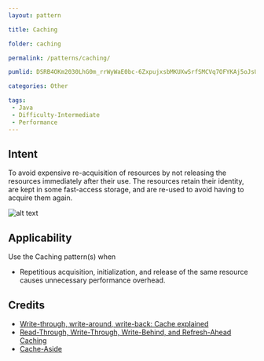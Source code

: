 ```yaml
---
layout: pattern

title: Caching

folder: caching

permalink: /patterns/caching/

pumlid: DSRB4OKm2030LhG0m_rrWyWaE0bc-6ZxpujxsbMKUXwSrfSMCVq7OFYKAj5oJsUZIuCr2bq3fEU3WGOdthWTx59rcnZ1fWu3_GqGKXEjm47VIzeeCqV_0m00

categories: Other

tags:
 - Java
 - Difficulty-Intermediate
 - Performance
---
```


## Intent
To avoid expensive re-acquisition of resources by not releasing
the resources immediately after their use. The resources retain their identity, are kept in some
fast-access storage, and are re-used to avoid having to acquire them again.

![alt text](./etc/caching.png "Caching")

## Applicability
Use the Caching pattern(s) when

* Repetitious acquisition, initialization, and release of the same resource causes unnecessary performance overhead.

## Credits

* [Write-through, write-around, write-back: Cache explained](http://www.computerweekly.com/feature/Write-through-write-around-write-back-Cache-explained)
* [Read-Through, Write-Through, Write-Behind, and Refresh-Ahead Caching](https://docs.oracle.com/cd/E15357_01/coh.360/e15723/cache_rtwtwbra.htm#COHDG5177)
* [Cache-Aside](https://msdn.microsoft.com/en-us/library/dn589799.aspx)
